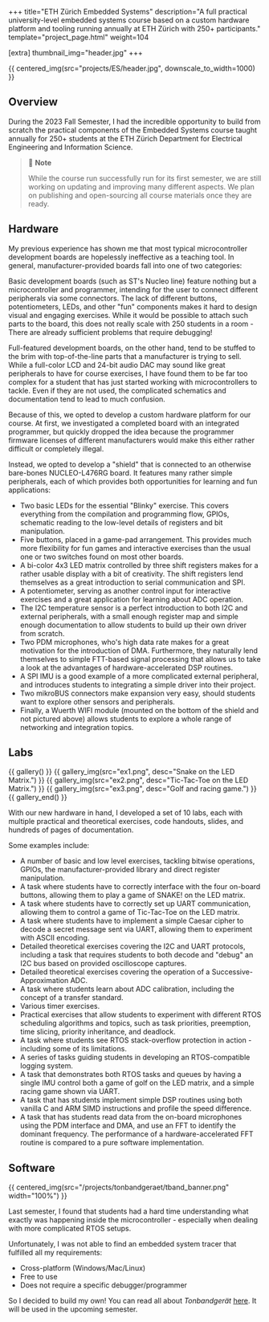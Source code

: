 +++
title="ETH Zürich Embedded Systems"
description="A full practical university-level embedded systems course based on a custom hardware platform and tooling running annually at ETH Zürich with 250+ participants."
template="project_page.html"
weight=104

[extra]
thumbnail_img="header.jpg"
+++

{{ centered_img(src="projects/ES/header.jpg", downscale_to_width=1000) }}

## Overview

During the 2023 Fall Semester, I had the incredible opportunity to build from scratch
the practical components of the Embedded Systems course taught annually for 250+ students
at the ETH Zürich Department for Electrical Engineering and Information Science.

> 🚧 **Note**
>
> While the course run successfully run for its first semester, we are still working on updating and
> improving many different aspects. We plan on publishing and open-sourcing all course materials once
> they are ready.

## Hardware

My previous experience has shown me that most typical microcontroller development boards are
hopelessly ineffective as a teaching tool. In general, manufacturer-provided boards fall into
one of two categories:

Basic development boards (such as ST's Nucleo line) feature nothing but a microcontroller and
programmer, intending for the user to connect different peripherals via some connectors. The lack
of different buttons, potentiometers, LEDs, and other "fun" components makes it hard to
design visual and engaging exercises. While it would be possible to attach such parts
to the board, this does not really scale with 250 students in a room - There are already
sufficient problems that require debugging!

Full-featured development boards, on the other hand, tend to be stuffed to the brim with top-of-the-line
parts that a manufacturer is trying to sell. While a full-color LCD and 24-bit audio DAC may sound
like great peripherals to have for course exercises, I have found them to be far too complex for a
student that has just started working with microcontrollers to tackle. Even if they are not used,
the complicated schematics and documentation tend to lead to much confusion.

Because of this, we opted to develop a custom hardware platform for our course. At first,
we investigated a completed board with an integrated programmer, but quickly dropped the idea
because the programmer firmware licenses of different manufacturers would make this
either rather difficult or completely illegal. 

Instead, we opted to develop a "shield" that is connected to an otherwise bare-bones NUCLEO-L476RG
board. It features many rather simple peripherals, each of which provides both opportunities for
learning and fun applications:

- Two basic LEDs for the essential "Blinky" exercise. This covers everything from the compilation and programming 
  flow, GPIOs, schematic reading to the low-level details of registers and bit manipulation.
- Five buttons, placed in a game-pad arrangement. This provides much more flexibility for fun games and interactive
  exercises than the usual one or two switches found on most other boards.
- A bi-color 4x3 LED matrix controlled by three shift registers makes for a rather usable display with a bit
  of creativity. The shift registers lend themselves as a great introduction to serial communication and SPI.
- A potentiometer, serving as another control input for interactive exercises and a great application for learning
  about ADC operation.
- The I2C temperature sensor is a perfect introduction to both I2C and external peripherals, with a 
  small enough register map and simple enough documentation to allow students to build up their own
  driver from scratch.
- Two PDM microphones, who's high data rate makes for a great motivation for the introduction of DMA. Furthermore,
  they naturally lend themselves to simple FTT-based signal processing that allows us to take a look
  at the advantages of hardware-accelerated DSP routines.
- A SPI IMU is a good example of a more complicated external peripheral, and introduces students to 
  integrating a simple driver into their project.
- Two mikroBUS connectors make expansion very easy, should students want to explore other sensors
  and peripherals.
- Finally, a Wuerth WIFI module (mounted on the bottom of the shield and not pictured above) allows
  students to explore a whole range of networking and integration topics.

## Labs

{{ gallery() }}
    {{ gallery_img(src="ex1.png", desc="Snake on the LED Matrix.") }}
    {{ gallery_img(src="ex2.png", desc="Tic-Tac-Toe on the LED Matrix.") }}
    {{ gallery_img(src="ex3.png", desc="Golf and racing game.") }}
{{ gallery_end() }}

With our new hardware in hand, I developed a set of 10 labs, each with multiple practical and theoretical
exercises, code handouts, slides, and hundreds of pages of documentation.

Some examples include:

- A number of basic and low level exercises, tackling bitwise operations, GPIOs, the manufacturer-provided library and 
  direct register manipulation.
- A task where students have to correctly interface with the four on-board buttons, allowing them to play a game of
  SNAKE! on the LED matrix.
- A task where students have to correctly set up UART communication, allowing them to control a game of Tic-Tac-Toe on the
  LED matrix.
- A task where students have to implement a simple Caesar cipher to decode a secret message sent via UART, allowing them
  to experiment with ASCII encoding.
- Detailed theoretical exercises covering the I2C and UART protocols, including a task that requires students to both
  decode and "debug" an I2C bus based on provided oscilloscope captures.
- Detailed theoretical exercises covering the operation of a Successive-Approximation ADC.
- A task where students learn about ADC calibration, including the concept of a transfer standard.
- Various timer exercises.
- Practical exercises that allow students to experiment with different RTOS scheduling algorithms and 
  topics, such as task priorities, preemption, time slicing, priority inheritance, and deadlock.
- A task where students see RTOS stack-overflow protection in action - including some of its limitations.
- A series of tasks guiding students in developing an RTOS-compatible logging system.
- A task that demonstrates both RTOS tasks and queues by having a single IMU control both a game of golf
  on the LED matrix, and a simple racing game shown via UART.
- A task that has students implement simple DSP routines using both vanilla C and ARM SIMD instructions and
  profile the speed difference.
- A task that has students read data from the on-board microphones using the PDM interface and DMA, and
  use an FFT to identify the dominant frequency. The performance of a hardware-accelerated FFT routine
  is compared to a pure software implementation.

## Software

{{ centered_img(src="/projects/tonbandgeraet/tband_banner.png" width="100%") }}

Last semester, I found that students had a hard time understanding what exactly was happening inside 
the microcontroller - especially when dealing with more complicated RTOS setups.

Unfortunately, I was not able to find an embedded system tracer that fulfilled all my requirements:

- Cross-platform (Windows/Mac/Linux)
- Free to use
- Does not require a specific debugger/programmer

So I decided to build my own! You can read all about *Tonbandgerät* [here](@/projects/Tonbandgeraet/index.md). It will be used in the upcoming semester.
